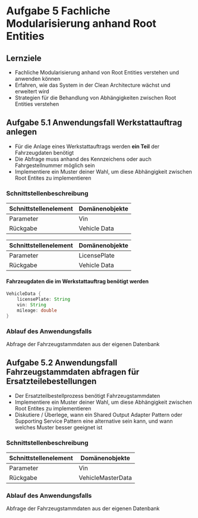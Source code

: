 # Aufgabe 5 Fachliche Modularisierung anhand Root Entities 

## Lernziele

- Fachliche Modularisierung anhand von Root Entities verstehen und anwenden können
- Erfahren, wie das System in der Clean Architecture wächst und erweitert wird
- Strategien für die Behandlung von Abhängigkeiten zwischen Root Entities verstehen

## Aufgabe 5.1 Anwendungsfall Werkstattauftrag anlegen

- Für die Anlage eines Werkstattauftrags werden **ein Teil** der Fahrzeugdaten benötigt
- Die Abfrage muss anhand des Kennzeichens oder auch Fahrgestellnummer möglich sein
- Implementiere ein Muster deiner Wahl, um diese Abhängigkeit zwischen Root Entites zu implementieren

### Schnittstellenbeschreibung

| Schnittstellenelement | Domänenobjekte           |
|-----------------------|--------------------------|
| Parameter             | Vin                      |
| Rückgabe              | Vehicle Data      |


| Schnittstellenelement | Domänenobjekte           |
|-----------------------|--------------------------|
| Parameter             | LicensePlate             |
| Rückgabe              | Vehicle Data             |

#### Fahrzeugdaten die im Werkstattauftrag benötigt werden

```java
VehicleData {
    licensePlate: String
    vin: String
    mileage: double        
}
```

### Ablauf des Anwendungsfalls

Abfrage der Fahrzeugstammdaten aus der eigenen Datenbank

## Aufgabe 5.2 Anwendungsfall Fahrzeugstammdaten abfragen für Ersatzteilebestellungen

- Der Ersatzteilbestellprozess benötigt Fahrzeugstammdaten
- Implementiere ein Muster deiner Wahl, um diese Abhängigkeit zwischen Root Entites zu implementieren
- Diskutiere / Überlege, wann ein Shared Output Adapter Pattern oder Supporting Service Pattern eine alternative sein kann, und wann welches Muster besser geeignet ist

### Schnittstellenbeschreibung

| Schnittstellenelement | Domänenobjekte    |
|-----------------------|-------------------|
| Parameter             | Vin               |
| Rückgabe              | VehicleMasterData |

### Ablauf des Anwendungsfalls

Abfrage der Fahrzeugstammdaten aus der eigenen Datenbank
